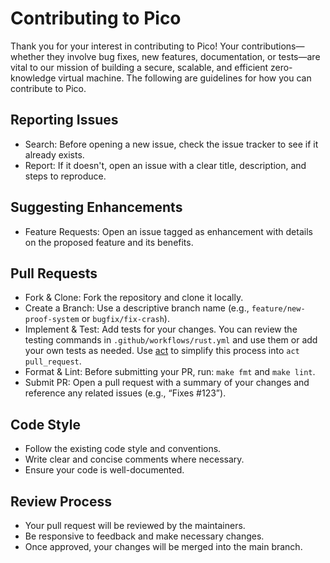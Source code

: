 # Contributing to Pico

Thank you for your interest in contributing to Pico! Your contributions—whether they involve bug fixes, new features, documentation, or tests—are vital to our mission of building a secure, scalable, and efficient zero-knowledge virtual machine. The following are guidelines for how you can contribute to Pico.

## Reporting Issues
- Search: Before opening a new issue, check the issue tracker to see if it already exists. 
- Report: If it doesn't, open an issue with a clear title, description, and steps to reproduce.

## Suggesting Enhancements
- Feature Requests: Open an issue tagged as enhancement with details on the proposed feature and its benefits.

## Pull Requests
- Fork & Clone: Fork the repository and clone it locally.
- Create a Branch: Use a descriptive branch name (e.g., `feature/new-proof-system` or `bugfix/fix-crash`).
- Implement & Test: Add tests for your changes. You can review the testing commands in `.github/workflows/rust.yml` and use them or add your own tests as needed. Use [act](https://github.com/nektos/act) to simplify this process into `act pull_request`.
- Format & Lint: Before submitting your PR, run: `make fmt` and `make lint`.
- Submit PR: Open a pull request with a summary of your changes and reference any related issues (e.g., “Fixes #123”). 

## Code Style
- Follow the existing code style and conventions.
- Write clear and concise comments where necessary.
- Ensure your code is well-documented.

## Review Process
- Your pull request will be reviewed by the maintainers.
- Be responsive to feedback and make necessary changes.
- Once approved, your changes will be merged into the main branch.

